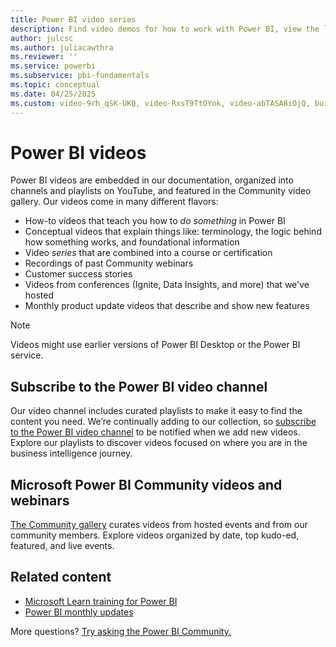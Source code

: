 ```yaml
---
title: Power BI video series
description: Find video demos for how to work with Power BI, view the latest videos, and find training and product updates.
author: julcsc
ms.author: juliacawthra
ms.reviewer: ''
ms.service: powerbi
ms.subservice: pbi-fundamentals
ms.topic: conceptual
ms.date: 04/25/2025
ms.custom: video-9rh_qSK-UKQ, video-RxsT9TtOYok, video-abTASA8iOjQ, build-2023, build-2023-dataai
---
```

# Power BI videos

Power BI videos are embedded in our documentation, organized into channels and playlists on YouTube, and featured in the Community video gallery. Our videos come in many different flavors:

- How-to videos that teach you how to *do something* in Power BI
- Conceptual videos that explain things like: terminology, the logic behind how something works, and foundational information
- Video *series* that are combined into a course or certification
- Recordings of past Community webinars
- Customer success stories
- Videos from conferences (Ignite, Data Insights, and more) that we've hosted
- Monthly product update videos that describe and show new features

> [!NOTE]  
> Videos might use earlier versions of Power BI Desktop or the Power BI service.

## Subscribe to the Power BI video channel

Our video channel includes curated playlists to make it easy to find the content you need. We’re continually adding to our collection, so [subscribe to the Power BI video channel](https://www.youtube.com/@MicrosoftPowerBI/videos) to be notified when we add new videos. Explore our playlists to discover videos focused on where you are in the business intelligence journey.

## Microsoft Power BI Community videos and webinars

[The Community gallery](https://community.powerbi.com/t5/Webinars-and-Video-Gallery/bd-p/VideoTipsTricks/) curates videos from hosted events and from our community members. Explore videos organized by date, top kudo-ed, featured, and live events.

## Related content

- [Microsoft Learn training for Power BI](/training/powerplatform/power-bi?WT.mc_id=powerbi_video-docs-link)
- [Power BI monthly updates](https://www.youtube.com/playlist?list=PL1N57mwBHtN3rbPkoKqj-L8vTBPzD-98m)
 
More questions? [Try asking the Power BI Community.](https://community.powerbi.com/)
